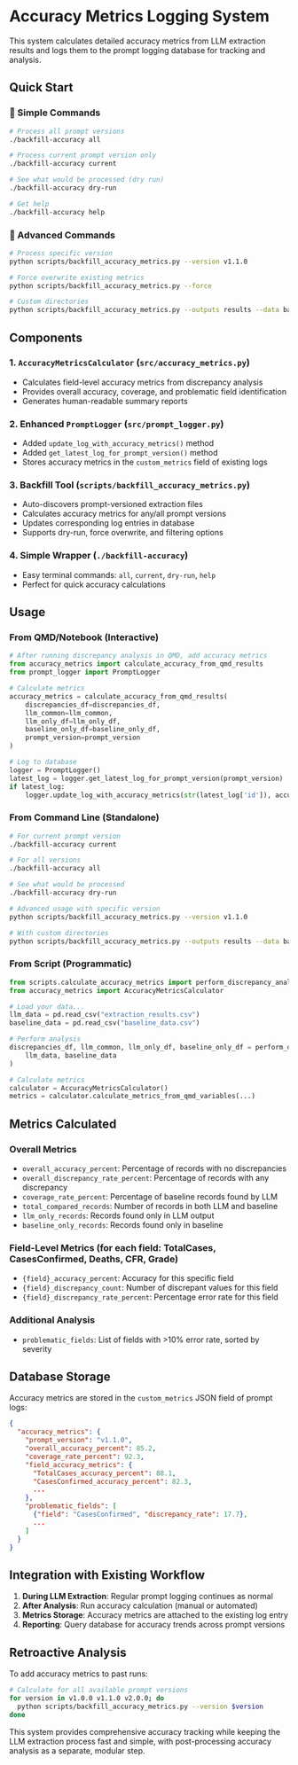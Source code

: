 # Accuracy Metrics Logging System

This system calculates detailed accuracy metrics from LLM extraction results and logs them to the prompt logging database for tracking and analysis.

## Quick Start

### 🚀 Simple Commands
```bash
# Process all prompt versions
./backfill-accuracy all

# Process current prompt version only  
./backfill-accuracy current

# See what would be processed (dry run)
./backfill-accuracy dry-run

# Get help
./backfill-accuracy help
```

### 🎯 Advanced Commands
```bash
# Process specific version
python scripts/backfill_accuracy_metrics.py --version v1.1.0

# Force overwrite existing metrics
python scripts/backfill_accuracy_metrics.py --force

# Custom directories
python scripts/backfill_accuracy_metrics.py --outputs results --data baseline_data
```

## Components

### 1. `AccuracyMetricsCalculator` (`src/accuracy_metrics.py`)
- Calculates field-level accuracy metrics from discrepancy analysis
- Provides overall accuracy, coverage, and problematic field identification
- Generates human-readable summary reports

### 2. Enhanced `PromptLogger` (`src/prompt_logger.py`)
- Added `update_log_with_accuracy_metrics()` method
- Added `get_latest_log_for_prompt_version()` method
- Stores accuracy metrics in the `custom_metrics` field of existing logs

### 3. **Backfill Tool** (`scripts/backfill_accuracy_metrics.py`)
- Auto-discovers prompt-versioned extraction files
- Calculates accuracy metrics for any/all prompt versions
- Updates corresponding log entries in database
- Supports dry-run, force overwrite, and filtering options

### 4. **Simple Wrapper** (`./backfill-accuracy`)
- Easy terminal commands: `all`, `current`, `dry-run`, `help`
- Perfect for quick accuracy calculations

## Usage

### From QMD/Notebook (Interactive)
```python
# After running discrepancy analysis in QMD, add accuracy metrics
from accuracy_metrics import calculate_accuracy_from_qmd_results
from prompt_logger import PromptLogger

# Calculate metrics
accuracy_metrics = calculate_accuracy_from_qmd_results(
    discrepancies_df=discrepancies_df,
    llm_common=llm_common,
    llm_only_df=llm_only_df,
    baseline_only_df=baseline_only_df,
    prompt_version=prompt_version
)

# Log to database
logger = PromptLogger()
latest_log = logger.get_latest_log_for_prompt_version(prompt_version)
if latest_log:
    logger.update_log_with_accuracy_metrics(str(latest_log['id']), accuracy_metrics)
```

### From Command Line (Standalone)
```bash
# For current prompt version
./backfill-accuracy current

# For all versions
./backfill-accuracy all

# See what would be processed
./backfill-accuracy dry-run

# Advanced usage with specific version
python scripts/backfill_accuracy_metrics.py --version v1.1.0

# With custom directories
python scripts/backfill_accuracy_metrics.py --outputs results --data baseline_data
```

### From Script (Programmatic)
```python
from scripts.calculate_accuracy_metrics import perform_discrepancy_analysis
from accuracy_metrics import AccuracyMetricsCalculator

# Load your data...
llm_data = pd.read_csv("extraction_results.csv")
baseline_data = pd.read_csv("baseline_data.csv")

# Perform analysis
discrepancies_df, llm_common, llm_only_df, baseline_only_df = perform_discrepancy_analysis(
    llm_data, baseline_data
)

# Calculate metrics
calculator = AccuracyMetricsCalculator()
metrics = calculator.calculate_metrics_from_qmd_variables(...)
```

## Metrics Calculated

### Overall Metrics
- `overall_accuracy_percent`: Percentage of records with no discrepancies
- `overall_discrepancy_rate_percent`: Percentage of records with any discrepancy
- `coverage_rate_percent`: Percentage of baseline records found by LLM
- `total_compared_records`: Number of records in both LLM and baseline
- `llm_only_records`: Records found only in LLM output
- `baseline_only_records`: Records found only in baseline

### Field-Level Metrics (for each field: TotalCases, CasesConfirmed, Deaths, CFR, Grade)
- `{field}_accuracy_percent`: Accuracy for this specific field
- `{field}_discrepancy_count`: Number of discrepant values for this field
- `{field}_discrepancy_rate_percent`: Percentage error rate for this field

### Additional Analysis
- `problematic_fields`: List of fields with >10% error rate, sorted by severity

## Database Storage

Accuracy metrics are stored in the `custom_metrics` JSON field of prompt logs:

```json
{
  "accuracy_metrics": {
    "prompt_version": "v1.1.0",
    "overall_accuracy_percent": 85.2,
    "coverage_rate_percent": 92.3,
    "field_accuracy_metrics": {
      "TotalCases_accuracy_percent": 88.1,
      "CasesConfirmed_accuracy_percent": 82.3,
      ...
    },
    "problematic_fields": [
      {"field": "CasesConfirmed", "discrepancy_rate": 17.7},
      ...
    ]
  }
}
```

## Integration with Existing Workflow

1. **During LLM Extraction**: Regular prompt logging continues as normal
2. **After Analysis**: Run accuracy calculation (manual or automated)
3. **Metrics Storage**: Accuracy metrics are attached to the existing log entry
4. **Reporting**: Query database for accuracy trends across prompt versions

## Retroactive Analysis

To add accuracy metrics to past runs:

```bash
# Calculate for all available prompt versions
for version in v1.0.0 v1.1.0 v2.0.0; do
  python scripts/backfill_accuracy_metrics.py --version $version
done
```

This system provides comprehensive accuracy tracking while keeping the LLM extraction process fast and simple, with post-processing accuracy analysis as a separate, modular step.
